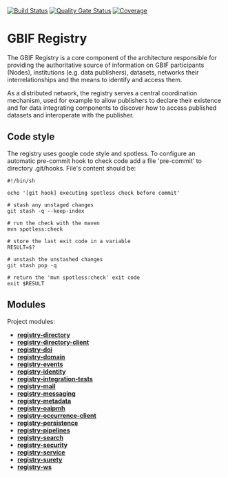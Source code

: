 [![Build Status](https://builds.gbif.org/job/registry-spring-boot/badge/icon?plastic)](https://builds.gbif.org/job/registry-spring-boot/)
[![Quality Gate Status](https://sonar.gbif.org/api/project_badges/measure?project=org.gbif.registry%3Aregistry-spring-boot-parent&metric=alert_status)](https://sonar.gbif.org/dashboard?id=org.gbif.registry%3Aregistry-spring-boot-parent)
[![Coverage](https://sonar.gbif.org/api/project_badges/measure?project=org.gbif.registry%3Aregistry-spring-boot-parent&metric=coverage)](http://sonar.gbif.org/dashboard?id=org.gbif.registry%3Aregistry-spring-boot-parent)

# GBIF Registry

The GBIF Registry is a core component of the architecture responsible for providing the authoritative source of information on GBIF participants (Nodes), institutions (e.g. data publishers), datasets, networks their interrelationships and the means to identify and access them.

As a distributed network, the registry serves a central coordination mechanism, used for example to allow publishers to declare their existence and for data integrating components to discover how to access published datasets and interoperate with the publisher.

## Code style

The registry uses google code style and spotless.
To configure an automatic pre-commit hook to check code add a file 'pre-commit' to directory .git/hooks.
File's content should be:

```
#!/bin/sh

echo '[git hook] executing spotless check before commit'

# stash any unstaged changes
git stash -q --keep-index

# run the check with the maven
mvn spotless:check

# store the last exit code in a variable
RESULT=$?

# unstash the unstashed changes
git stash pop -q

# return the 'mvn spotless:check' exit code
exit $RESULT
```

## Modules
 Project modules:
 - [**registry-directory**](registry-spring-boot-directory/README.md)
 - [**registry-directory-client**](registry-spring-boot-directory-client/README.md)
 - [**registry-doi**](registry-spring-boot-doi/README.md)
 - [**registry-domain**](registry-spring-boot-domain/README.md)
 - [**registry-events**](registry-spring-boot-events/README.md)
 - [**registry-identity**](registry-spring-boot-identity/README.md)
 - [**registry-integration-tests**](registry-spring-boot-integration-tests/README.md)
 - [**registry-mail**](registry-spring-boot-mail/README.md)
 - [**registry-messaging**](registry-spring-boot-messaging/README.md)
 - [**registry-metadata**](registry-spring-boot-metadata/README.md)
 - [**registry-oaipmh**](registry-spring-boot-oaipmh/README.md)
 - [**registry-occurrence-client**](registry-spring-boot-occurrence-client/README.md)
 - [**registry-persistence**](registry-spring-boot-persistence/README.md)
 - [**registry-pipelines**](registry-spring-boot-pipelines/README.md)
 - [**registry-search**](registry-spring-boot-search/README.md)
 - [**registry-security**](registry-spring-boot-security/README.md)
 - [**registry-service**](registry-spring-boot-service/README.md)
 - [**registry-surety**](registry-spring-boot-surety/README.md)
 - [**registry-ws**](registry-spring-boot-ws/README.md)
